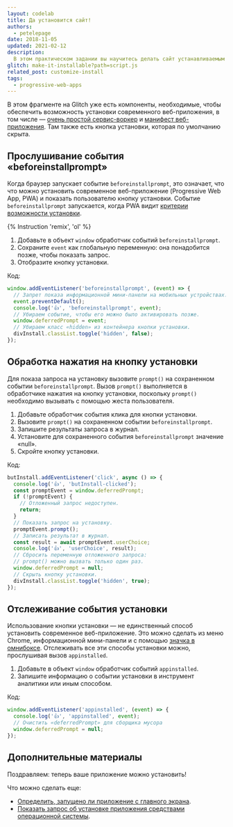 ```yaml
---
layout: codelab
title: Да установится сайт!
authors:
  - petelepage
date: 2018-11-05
updated: 2021-02-12
description:
  В этом практическом задании вы научитесь делать сайт устанавливаемым — с помощью события «beforeinstallprompt».
glitch: make-it-installable?path=script.js
related_post: customize-install
tags:
  - progressive-web-apps
---
```


В этом фрагменте на Glitch уже есть компоненты, необходимые, чтобы обеспечить возможность установки современного веб-приложения, в том числе — [очень простой сервис-воркер](https://glitch.com/edit/#!/make-it-installable?path=service-worker.js) и [манифест веб-приложения](https://glitch.com/edit/#!/make-it-installable?path=manifest.json). Там также есть кнопка установки, которая по умолчанию скрыта.

## Прослушивание события «beforeinstallprompt»

Когда браузер запускает событие `beforeinstallprompt`, это означает, что что можно установить современное веб-приложение (Progressive Web App, PWA) и показать пользователю кнопку установки. Событие `beforeinstallprompt` запускается, когда PWA видит [критерии возможности установки](/install-criteria/).

{% Instruction 'remix', 'ol' %}

1. Добавьте в объект `window` обработчик событий `beforeinstallprompt`.
2. Сохраните `event` как глобальную переменную: она понадобится позже, чтобы показать запрос.
3. Отобразите кнопку установки.

Код:

```js
window.addEventListener('beforeinstallprompt', (event) => {
  // Запрет показа информационной мини-панели на мобильных устройствах.
  event.preventDefault();
  console.log('👍', 'beforeinstallprompt', event);
  // Убираем событие, чтобы его можно было активировать позже.
  window.deferredPrompt = event;
  // Убираем класс «hidden» из контейнера кнопки установки.
  divInstall.classList.toggle('hidden', false);
});
```

## Обработка нажатия на кнопку установки

Для показа запроса на установку вызовите `prompt()` на сохраненном событии `beforeinstallprompt`. Вызов `prompt()` выполняется в обработчике нажатия на кнопку установки, поскольку `prompt()` необходимо вызывать с помощью жеста пользователя.

1. Добавьте обработчик события клика для кнопки установки.
2. Вызовите `prompt()` на сохраненном событии `beforeinstallprompt`.
3. Запишите результаты запроса в журнал.
4. Установите для сохраненного события `beforeinstallprompt` значение «null».
5. Скройте кнопку установки.

Код:

```js
butInstall.addEventListener('click', async () => {
  console.log('👍', 'butInstall-clicked');
  const promptEvent = window.deferredPrompt;
  if (!promptEvent) {
    // Отложенный запрос недоступен.
    return;
  }
  // Показать запрос на установку.
  promptEvent.prompt();
  // Записать результат в журнал.
  const result = await promptEvent.userChoice;
  console.log('👍', 'userChoice', result);
  // Сбросить переменную отложенного запроса:
  // prompt() можно вызвать только один раз.
  window.deferredPrompt = null;
  // Скрыть кнопку установки.
  divInstall.classList.toggle('hidden', true);
});
```

## Отслеживание события установки

Использование кнопки установки — не единственный способ установить современное веб-приложение. Это можно сделать из меню Chrome, информационной мини-панели и с помощью [значка в омнибоксе](/promote-install/#browser-promotion). Отслеживать все эти способы установки можно, прослушивая вызов `appinstalled`.

1. Добавьте в объект `window` обработчик событий `appinstalled`.
2. Запишите информацию о событии установки в инструмент аналитики или иным способом.

Код:

```js
window.addEventListener('appinstalled', (event) => {
  console.log('👍', 'appinstalled', event);
  // Очистить «deferredPrompt» для сборщика мусора
  window.deferredPrompt = null;
});
```

## Дополнительные материалы

Поздравляем: теперь ваше приложение можно установить!

Что можно сделать еще:

- [Определить, запущено ли приложение с главного экрана](/customize-install/#detect-mode).
- [Показать запрос об установке приложения средствами операционной системы](https://developer.chrome.com/blog/app-install-banners-native/).
